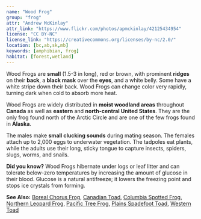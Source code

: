 ```yaml
---
name: "Wood Frog"
group: "frog"
attr: "Andrew McKinlay"
attr_link: "https://www.flickr.com/photos/apmckinlay/42125434954"
license: "CC BY-NC"
license_link: "https://creativecommons.org/licenses/by-nc/2.0/"
location: [bc,ab,sk,mb]
keywords: [amphibian, frog]
habitat: [forest,wetland]
---
```

Wood Frogs are **small** (1.5-3 in long), red or brown, with prominent **ridges** on their **back**, a **black mask** over the **eyes**, and a white belly. Some have a white stripe down their back. Wood Frogs can change color very rapidly, turning dark when cold to absorb more heat.

Wood Frogs are widely distributed in **moist woodland areas** throughout **Canada** as well as **eastern** and **north-central United States**. They are the only frog found north of the Arctic Circle and are one of the few frogs found in **Alaska**.

The males make **small clucking sounds** during mating season. The females attach up to 2,000 eggs to underwater vegetation. The tadpoles eat plants, while the adults use their long, sticky tongue to capture insects, spiders, slugs, worms, and snails.

**Did you know?** Wood Frogs hibernate under logs or leaf litter and can tolerate below-zero temperatures by increasing the amount of glucose in their blood. Glucose is a natural antifreeze; it lowers the freezing point and stops ice crystals from forming.

<!-- generated, do not edit -->
**See Also:**
[Boreal Chorus Frog](/herps/borchor/),
[Canadian Toad](/herps/cantoad/),
[Columbia Spotted Frog](/herps/colsfrog/),
[Northern Leopard Frog](/herps/norlfrog/),
[Pacific Tree Frog](/herps/pactfrog/),
[Plains Spadefoot Toad](/herps/plainspade/),
[Western Toad](/herps/westtoad/)
